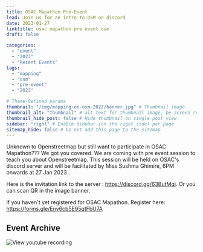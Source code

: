 ```yaml
---
title: OSAC Mapathon Pre-Event
lead: Join us for an intro to OSM on discord
date: 2023-01-27
linktitle: osac mapathon pre event osm
draft: false

categories:
  - "event"
  - "2023"
  - "Recent Events"
tags:
  - "mapping"
  - "osm"
  - "pre-event"
  - "2023"

# Theme-Defined params
thumbnail: "/img/mapping-on-osm-2022/banner.jpg" # Thumbnail image
thumbnail_alt: "Thumbnail" # alt text for thumbnail image, be screen reader friendly!
thumbnail_hide_post: false # Hide thumbnail on single post view
sidebar: "right" # Enable sidebar (on the right side) per page
sitemap_hide: false # Do not add this page to the sitemap
---
```


Unknown to Openstreetmap but still want to participate in OSAC Mapathon???
We got you covered. We are coming with pre event session to teach you about Openstreetmap. This session will be held on OSAC's discord server and will be facilitated by Miss Sushma Ghimire, 6PM onwards at 27 Jan 2023 .

Here is the invitation link to the server : https://discord.gg/63ButMqj. Or you can scan QR in the image banner.

If you haven't yet registered for OSAC Mapathon. Register here: https://forms.gle/Eny6cb5E95qtFbU7A

## Event Archive

![View youtube recording](https://www.youtube.com/watch?v=-ev5RRliY44)
